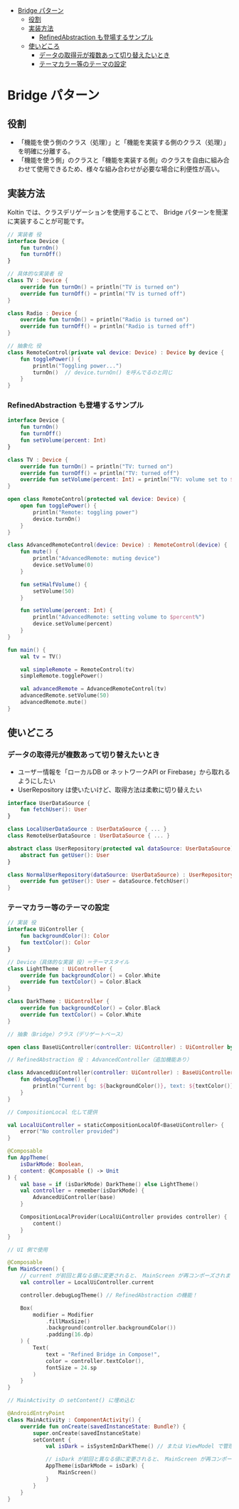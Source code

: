 - [Bridge パターン](#bridge-パターン)
  - [役割](#役割)
  - [実装方法](#実装方法)
    - [RefinedAbstraction も登場するサンプル](#refinedabstraction-も登場するサンプル)
  - [使いどころ](#使いどころ)
    - [データの取得元が複数あって切り替えたいとき](#データの取得元が複数あって切り替えたいとき)
    - [テーマカラー等のテーマの設定](#テーマカラー等のテーマの設定)


# Bridge パターン

## 役割

- 「機能を使う側のクラス（処理）」と「機能を実装する側のクラス（処理）」を明確に分離する。
- 「機能を使う側」のクラスと「機能を実装する側」のクラスを自由に組み合わせて使用できるため、様々な組み合わせが必要な場合に利便性が高い。


## 実装方法

Koltin では、クラスデリゲーションを使用することで、 Bridge パターンを簡潔に実装することが可能です。

```kotlin
// 実装者 役
interface Device {
    fun turnOn()
    fun turnOff()
}
```

```kotlin
// 具体的な実装者 役
class TV : Device {
    override fun turnOn() = println("TV is turned on")
    override fun turnOff() = println("TV is turned off")
}

class Radio : Device {
    override fun turnOn() = println("Radio is turned on")
    override fun turnOff() = println("Radio is turned off")
}
```

```kotlin
// 抽象化 役
class RemoteControl(private val device: Device) : Device by device {
    fun togglePower() {
        println("Toggling power...")
        turnOn()  // device.turnOn() を呼んでるのと同じ
    }
}
```


### RefinedAbstraction も登場するサンプル

```kotlin
interface Device {
    fun turnOn()
    fun turnOff()
    fun setVolume(percent: Int)
}
```

```kotlin
class TV : Device {
    override fun turnOn() = println("TV: turned on")
    override fun turnOff() = println("TV: turned off")
    override fun setVolume(percent: Int) = println("TV: volume set to $percent%")
}
```

```kotlin
open class RemoteControl(protected val device: Device) {
    open fun togglePower() {
        println("Remote: toggling power")
        device.turnOn()
    }
}
```

```kotlin
class AdvancedRemoteControl(device: Device) : RemoteControl(device) {
    fun mute() {
        println("AdvancedRemote: muting device")
        device.setVolume(0)
    }

    fun setHalfVolume() {
        setVolume(50)
    }

    fun setVolume(percent: Int) {
        println("AdvancedRemote: setting volume to $percent%")
        device.setVolume(percent)
    }
}
```

```kotlin
fun main() {
    val tv = TV()

    val simpleRemote = RemoteControl(tv)
    simpleRemote.togglePower()

    val advancedRemote = AdvancedRemoteControl(tv)
    advancedRemote.setVolume(50)
    advancedRemote.mute()
}
```


## 使いどころ

### データの取得元が複数あって切り替えたいとき

- ユーザー情報を「ローカルDB or ネットワークAPI or Firebase」から取れるようにしたい
- UserRepository は使いたいけど、取得方法は柔軟に切り替えたい

```kotlin
interface UserDataSource {
    fun fetchUser(): User
}

class LocalUserDataSource : UserDataSource { ... }
class RemoteUserDataSource : UserDataSource { ... }

abstract class UserRepository(protected val dataSource: UserDataSource) {
    abstract fun getUser(): User
}

class NormalUserRepository(dataSource: UserDataSource) : UserRepository(dataSource) {
    override fun getUser(): User = dataSource.fetchUser()
}
```


### テーマカラー等のテーマの設定

```kotlin
// 実装 役
interface UiController {
    fun backgroundColor(): Color
    fun textColor(): Color
}
```

```kotlin
// Device（具体的な実装 役）＝テーマスタイル
class LightTheme : UiController {
    override fun backgroundColor() = Color.White
    override fun textColor() = Color.Black
}

class DarkTheme : UiController {
    override fun backgroundColor() = Color.Black
    override fun textColor() = Color.White
}
```

```kotlin
// 抽象（Bridge）クラス（デリゲートベース）

open class BaseUiController(controller: UiController) : UiController by controller
```

```kotlin
// RefinedAbstraction 役 : AdvancedController（追加機能あり）

class AdvancedUiController(controller: UiController) : BaseUiController(controller) {
    fun debugLogTheme() {
        println("Current bg: ${backgroundColor()}, text: ${textColor()}")
    }
}
```

```kotlin
// CompositionLocal 化して提供

val LocalUiController = staticCompositionLocalOf<BaseUiController> {
    error("No controller provided")
}

@Composable
fun AppTheme(
    isDarkMode: Boolean,
    content: @Composable () -> Unit
) {
    val base = if (isDarkMode) DarkTheme() else LightTheme()
    val controller = remember(isDarkMode) {
        AdvancedUiController(base)
    }

    CompositionLocalProvider(LocalUiController provides controller) {
        content()
    }
}
```

```kotlin
// UI 側で使用

@Composable
fun MainScreen() {
    // current が前回と異なる値に変更されると、 MainScreen が再コンポーズされます。
    val controller = LocalUiController.current

    controller.debugLogTheme() // RefinedAbstraction の機能！

    Box(
        modifier = Modifier
            .fillMaxSize()
            .background(controller.backgroundColor())
            .padding(16.dp)
    ) {
        Text(
            text = "Refined Bridge in Compose!",
            color = controller.textColor(),
            fontSize = 24.sp
        )
    }
}
```

```kotlin
// MainActivity の setContent() に埋め込む

@AndroidEntryPoint
class MainActivity : ComponentActivity() {
    override fun onCreate(savedInstanceState: Bundle?) {
        super.onCreate(savedInstanceState)
        setContent {
            val isDark = isSystemInDarkTheme() // または ViewModel で管理してもOK

            // isDark が前回と異なる値に変更されると、 MainScreen が再コンポーズされます。
            AppTheme(isDarkMode = isDark) {
                MainScreen()
            }
        }
    }
}
```





